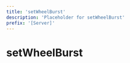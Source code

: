 ```yaml
---
title: 'setWheelBurst'
description: 'Placeholder for setWheelBurst'
prefix: '[Server]'
---
```


# setWheelBurst
